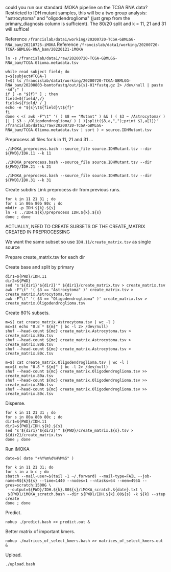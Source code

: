 
could you run our standard iMOKA pipeline on the TCGA RNA data?
Restricted to IDH mutant samples, this will be a two group analysis: "astrocytoma" and "oligodendroglioma" (just grep from the primary_diagnosis column is sufficient).  The 80/20 split and k = 11, 21 and 31 will suffice!


Reference `/francislab/data1/working/20200720-TCGA-GBMLGG-RNA_bam/20210725-iMOKA`
Reference `/francislab/data1/working/20200720-TCGA-GBMLGG-RNA_bam/20220121-iMOKA`

```
ln -s /francislab/data1/raw/20200720-TCGA-GBMLGG-RNA_bam/TCGA.Glioma.metadata.tsv 

while read subject field; do
s=${subject#TCGA-}
f=$( ls /francislab/data1/working/20200720-TCGA-GBMLGG-RNA_bam/20200803-bamtofastq/out/${s}-01*fastq.gz 2> /dev/null | paste -sd";" )
if [ -n "${f}" ] ; then
field=${field/,/}
field=${field/ /_}
echo -e "${s}\t${field}\t${f}"
fi
done < <( awk -F"\t" '( ( $8 == "Mutant" ) && ( ( $3 ~ /Astrocytoma/ ) || ( $3 ~ /Oligodendroglioma/ ) ) ){split($3,a,",");print $1,a[1]}' /francislab/data1/raw/20200720-TCGA-GBMLGG-RNA_bam/TCGA.Glioma.metadata.tsv | sort ) > source.IDHMutant.tsv
```


Preprocess all files for k in 11, 21 and 31 ...
```
./iMOKA_preprocess.bash --source_file source.IDHMutant.tsv --dir ${PWD}/IDH.11 --k 11

./iMOKA_preprocess.bash --source_file source.IDHMutant.tsv --dir ${PWD}/IDH.21 --k 21

./iMOKA_preprocess.bash --source_file source.IDHMutant.tsv --dir ${PWD}/IDH.31 --k 31
```


Create subdirs
Link preprocess dir from previous runs.
```
for k in 11 21 31 ; do
for s in 80a 80b 80c ; do
mkdir -p IDH.${k}.${s}
ln -s ../IDH.${k}/preprocess IDH.${k}.${s}
done ; done
```


ACTUALLY, NEED TO CREATE SUBSETS OF THE CREATE_MATRIX CREATED IN PREPROCESSING

We want the same subset so use `IDH.11/create_matrix.tsv` as single source

Prepare create_matrix.tsv for each dir

Create base and split by primary
```
dir1=${PWD}/IDH.11
dir2=${PWD}
sed "s'${dir1}'${dir2}'" ${dir1}/create_matrix.tsv > create_matrix.tsv
awk -F"\t" '( $3 == "Astrocytoma" )' create_matrix.tsv > create_matrix.Astrocytoma.tsv
awk -F"\t" '( $3 == "Oligodendroglioma" )' create_matrix.tsv > create_matrix.Oligodendroglioma.tsv
```

Create 80% subsets.
```
m=$( cat create_matrix.Astrocytoma.tsv | wc -l )
mc=$( echo "0.8 * ${m}" | bc -l 2> /dev/null)
shuf --head-count ${mc} create_matrix.Astrocytoma.tsv > create_matrix.80a.tsv
shuf --head-count ${mc} create_matrix.Astrocytoma.tsv > create_matrix.80b.tsv
shuf --head-count ${mc} create_matrix.Astrocytoma.tsv > create_matrix.80c.tsv

m=$( cat create_matrix.Oligodendroglioma.tsv | wc -l )
mc=$( echo "0.8 * ${m}" | bc -l 2> /dev/null)
shuf --head-count ${mc} create_matrix.Oligodendroglioma.tsv >> create_matrix.80a.tsv
shuf --head-count ${mc} create_matrix.Oligodendroglioma.tsv >> create_matrix.80b.tsv
shuf --head-count ${mc} create_matrix.Oligodendroglioma.tsv >> create_matrix.80c.tsv
```


Disperse.
```
for k in 11 21 31 ; do
for s in 80a 80b 80c ; do
dir1=${PWD}/IDH.11
dir2=${PWD}/IDH.${k}.${s}
sed "s'${dir1}'${dir2}'" ${PWD}/create_matrix.${s}.tsv > ${dir2}/create_matrix.tsv
done ; done
```


Run iMOKA
```
date=$( date "+%Y%m%d%H%M%S" )

for k in 11 21 31; do
for s in a b c ; do
sbatch --mail-user=$(tail -1 ~/.forward) --mail-type=FAIL --job-name=R${k}${s} --time=1440 --nodes=1 --ntasks=64 --mem=495G --gres=scratch:1500G \
 --output=${PWD}/IDH.${k}.80${s}/iMOKA_scratch.${date}.txt \
 ${PWD}/iMOKA_scratch.bash --dir ${PWD}/IDH.${k}.80${s} -k ${k} --step create
done ; done
```


Predict.
```
nohup ./predict.bash >> predict.out &
```

Better matrix of important kmers.
```
nohup ./matrices_of_select_kmers.bash >> matrices_of_select_kmers.out &
```



Upload.
```
./upload.bash
```


